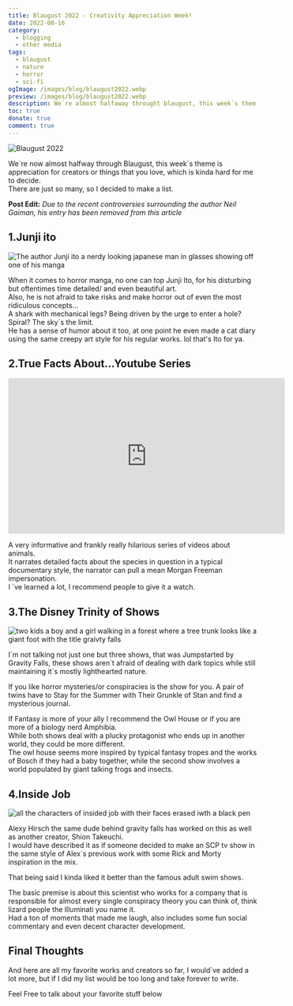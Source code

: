 ```yaml
---
title: Blaugust 2022 - Creativity Appreciation Week!
date: 2022-08-16
category:
  - blogging
  - other media
tags:
  - blaugust
  - nature
  - horror
  - sci-fi
ogImage: /images/blog/blaugust2022.webp
preview: /images/blog/blaugust2022.webp
description: We´re almost halfaway throught blaugust, this week´s them is aprrecition for your favorite creator or thing you love.  Its was to decide so I made a list.
toc: true
donate: true
comment: true
---
```

![Blaugust 2022](/images/blog/blaugust2022.webp)


We´re now almost halfway through Blaugust, this week´s theme is appreciation for creators or things that you love, which is kinda hard for me to decide.  
There are just so many, so I decided to make a list.

**Post Edit:** *Due to the recent controversies surrounding the author Neil Gaiman, his entry has been removed from this article*


## 1.Junji ito


![The author Junji ito a nerdy looking japanese man in glasses showing off one of his manga](/images/2022/junjiito.jpg)

When it comes to horror manga, no one can top Junji Ito, for his disturbing but oftentimes time detailed/ and even beautiful art.  
Also, he is not afraid to take risks and make horror out of even the most ridiculous concepts…  
A shark with mechanical legs? Being driven by the urge to enter a hole? Spiral? The sky´s the limit.  
He has a sense of humor about it too, at one point he even made a cat diary using the same creepy art style for his regular works. lol that's Ito for ya.


## 2.True Facts About...Youtube Series

<iframe width="560" height="315" src="https://www.youtube.com/embed/EdzQ9wEOElw?si=gD-JeTjTuDxc_sfc" title="YouTube video player" frameborder="0" allow="accelerometer; autoplay; clipboard-write; encrypted-media; gyroscope; picture-in-picture; web-share" referrerpolicy="strict-origin-when-cross-origin" allowfullscreen></iframe>

A very informative and frankly really hilarious series of videos about animals.  
It narrates detailed facts about the species in question in a typical documentary style, the narrator can pull a mean Morgan Freeman impersonation.  
I ´ve learned a lot, I recommend people to give it a watch.

## 3.The Disney Trinity of Shows


![two kids a boy and a girl walking in a forest where a tree trunk looks like a giant foot with the title graivty falls](/images/2022/garvityfalls.jpg)



I´m not talking not just one but three shows, that was Jumpstarted by Gravity Falls, these shows aren´t afraid of dealing with dark topics while still maintaining it´s mostly lighthearted nature.

If you like horror mysteries/or conspiracies is the show for you. A pair of twins have to Stay for the Summer with Their Grunkle of Stan and find a mysterious journal.

If Fantasy is more of your ally I recommend the Owl House or if you are more of a biology nerd Amphibia.  
While both shows deal with a plucky protagonist who ends up in another world, they could be more different.  
The owl house seems more inspired by typical fantasy tropes and the works of Bosch if they had a baby together, while the second show involves a world populated by giant talking frogs and insects.

## 4.Inside Job


![all the characters of insided job with their faces erased iwth a black pen](/images/2022/insidejob.jpg)

Alexy Hirsch the same dude behind gravity falls has worked on this as well as another creator, Shion Takeuchi.  
I would have described it as if someone decided to make an SCP tv show in the same style of Alex´s previous work with some Rick and Morty inspiration in the mix.  

That being said I kinda liked it better than the famous adult swim shows.  

The basic premise is about this scientist who works for a company that is responsible for almost every single conspiracy theory you can think of, think lizard people the Illuminati you name it.  
Had a ton of moments that made me laugh, also includes some fun social commentary and even decent character development.

## Final Thoughts

And here are all my favorite works and creators so far, I would´ve added a lot more, but if I did my list would be too long and take forever to write.

Feel Free to talk about your favorite stuff below


